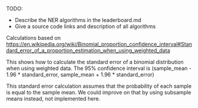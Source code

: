 TODO: 
* Describe the NER algorithms in the leaderboard.md
* Give a source code links and description of all algorithms





Calculations based on https://en.wikipedia.org/wiki/Binomial_proportion_confidence_interval#Standard_error_of_a_proportion_estimation_when_using_weighted_data

This shows how to calculate the standard error of a binomial distribution when using weighted data. The 95% confidence interval is (sample_mean - 1.96 * standard_error, sample_mean + 1.96 * standard_error)

This standard error calculation assumes that the probability of each sample is equal to the sample mean. We could improve on that by using subsample means instead, not implemented here.